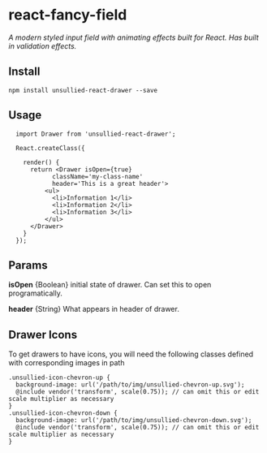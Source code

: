 # react-fancy-field

*A modern styled input field with animating effects built for React. Has built in validation effects.*

## Install
```
npm install unsullied-react-drawer --save
```

## Usage
```
  import Drawer from 'unsullied-react-drawer';

  React.createClass({

    render() {
      return <Drawer isOpen={true}
            className='my-class-name'
            header='This is a great header'>
          <ul>
            <li>Information 1</li>
            <li>Information 2</li>
            <li>Information 3</li>
          </ul>
      </Drawer>
    }
  });
```


## Params

**isOpen** {Boolean} initial state of drawer. Can set this to open programatically.

**header** {String} What appears in header of drawer.



## Drawer Icons

To get drawers to have icons, you will need the following classes defined with corresponding images in path

```
.unsullied-icon-chevron-up {
  background-image: url('/path/to/img/unsullied-chevron-up.svg');
  @include vendor('transform', scale(0.75)); // can omit this or edit scale multiplier as necessary
}
.unsullied-icon-chevron-down {
  background-image: url('/path/to/img/unsullied-chevron-down.svg');
  @include vendor('transform', scale(0.75)); // can omit this or edit scale multiplier as necessary
}
```
